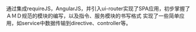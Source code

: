 通过集成requireJS，AngularJS，并引入ui-router实现了SPA应用，初步掌握了ＡＭＤ规范的模块的编写，以及指令、服务模块的书写格式
实现了一些简单应用，如service中数据传输到directive、controller等。